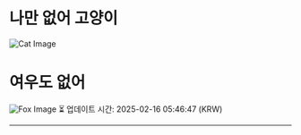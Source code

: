 
# 나만 없어 고양이

![Cat Image](https://cdn2.thecatapi.com/images/2u0.jpg)

# 여우도 없어
![Fox Image](https://randomfox.ca/images/84.jpg)
⏳ 업데이트 시간: 2025-02-16 05:46:47 (KRW)

---
